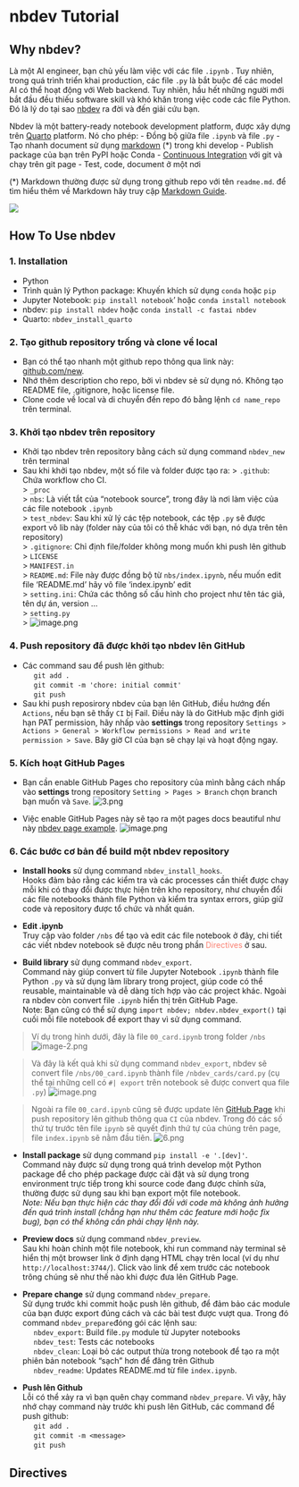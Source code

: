 nbdev Tutorial
================

<!-- WARNING: THIS FILE WAS AUTOGENERATED! DO NOT EDIT! -->

## Why nbdev?

Là một AI engineer, bạn chủ yếu làm việc với các file `.ipynb` . Tuy
nhiên, trong quá trình triển khai production, các file `.py` là bắt buộc
để các model AI có thể hoạt động với Web backend. Tuy nhiên, hầu hết
những người mới bắt đầu đều thiếu software skill và khó khăn trong việc
code các file Python. Đó là lý do tại sao [nbdev](https://nbdev.fast.ai)
ra đời và đến giải cứu bạn.

Nbdev là một battery-ready notebook development platform, được xây dựng
trên [Quarto](https://quarto.org) platform. Nó cho phép: - Đồng bộ giữa
file `.ipynb` và file `.py` - Tạo nhanh document sử dụng
[markdown](https://www.markdownguide.org) (\*) trong khi develop -
Publish package của bạn trên PyPI hoặc Conda - [Continuous
Integration](https://www.youtube.com/watch?v=8aV5AxJrHDg&list=PLZMWkkQEwOPmGolqJPsAm_4fcBDDc2to_)
với git và chạy trên git page - Test, code, document ở một nơi

(\*) Markdown thường được sử dụng trong github repo với tên `readme.md`.
để tìm hiểu thêm về Markdown hãy truy cập [Markdown
Guide](https://www.markdownguide.org/).

![](https://github.blog/wp-content/uploads/2020/11/nbdev_logo11.png?fit=1200%2C630)

## How To Use nbdev

### 1. Installation

- Python
- Trình quản lý Python package: Khuyến khích sử dụng `conda` hoặc `pip`
- Jupyter Notebook: `pip install notebook`’ hoặc
  `conda install notebook`
- nbdev: `pip install nbdev` hoặc `conda install -c fastai nbdev`
- Quarto: `nbdev_install_quarto`

### 2. Tạo github repository trống và clone về local

- Bạn có thể tạo nhanh một github repo thông qua link này:
  [github.com/new](https://github.com/new).
- Nhớ thêm description cho repo, bởi vì nbdev sẻ sử dụng nó. Không tạo
  README file, .gitignore, hoặc license file.
- Clone code về local và di chuyển đến repo đó bằng lệnh `cd name_repo`
  trên terminal.

### 3. Khởi tạo nbdev trên repository

- Khởi tạo nbdev trên repository bằng cách sử dụng command `nbdev_new`
  trên terminal
- Sau khi khởi tạo nbdev, một số file và folder được tạo ra: \>
  `.github`: Chứa workflow cho CI.  
  \> `_proc`  
  \> `nbs`: Là viết tắt của “notebook source”, trong đây là nơi làm việc
  của các file notebook `.ipynb`  
  \> `test_nbdev`: Sau khi xử lý các tệp notebook, các tệp `.py` sẽ được
  export vô lib này (folder này của tôi có thễ khác với bạn, nó dựa trên
  tên repository)  
  \> `.gitignore`: Chỉ định file/folder không mong muốn khi push lên
  github  
  \> `LICENSE`  
  \> `MANIFEST.in`  
  \> `README.md`: File này được đồng bộ từ `nbs/index.ipynb`, nếu muốn
  edit file ‘README.md’ hãy vô file ‘index.ipynb’ edit  
  \> `setting.ini`: Chứa các thông số cấu hình cho project như tên tác
  giả, tên dự án, version …  
  \> `setting.py`  
  \> ![image.png](index_files/figure-commonmark/6f07e067-1-image.png)

### 4. Push repository đã được khởi tạo nbdev lên GitHub

- Các command sau để push lên github:  
       `git add .`  
       `git commit -m 'chore: initial commit'`  
       `git push`  
- Sau khi push reposirory nbdev của bạn lên GitHub, điều hướng đến
  `Actions`, nếu bạn sẽ thấy `CI` bị Fail. Điều này là do GitHub mặc
  định giới hạn PAT permission, hãy nhấp vào **settings** trong
  repository
  `Settings > Actions > General > Workflow permissions > Read and write permission > Save`.
  Bây giờ CI của bạn sẽ chạy lại và hoạt động ngay.

### 5. Kích hoạt GitHub Pages

- Bạn cần enable GitHub Pages cho repository của mình bằng cách nhấp vào
  **settings** trong repository `Setting > Pages > Branch` chọn branch
  bạn muốn và `Save`.
  ![3.png](index_files/figure-commonmark/64c047f6-1-3.png)

- Việc enable GitHub Pages này sẽ tạo ra một pages docs beautiful như
  này [nbdev page
  example](https://hoangtrung020541.github.io/nbdev_cards/).
  ![image.png](index_files/figure-commonmark/87cbb1f1-1-image.png)

### 6. Các bước cơ bản để build một nbdev repository

- **Install hooks** sử dụng command `nbdev_install_hooks`.  
  Hooks đảm bảo rằng các kiểm tra và các processes cần thiết được chạy
  mỗi khi có thay đổi được thực hiện trên kho repository, như chuyển đổi
  các file notebooks thành file Python và kiểm tra syntax errors, giúp
  giữ code và repository được tổ chức và nhất quán.

- **Edit .ipynb**  
  Truy cập vào folder `/nbs` để tạo và edit các file notebook ở đây, chi
  tiết các viết nbdev notebook sẽ được nêu trong phần
  <font color="salmon">Directives</font> ở sau.

- **Build library** sử dụng command `nbdev_export`.  
  Command này giúp convert từ file Jupyter Notebook `.ipynb` thành file
  Python `.py` và sử dụng làm library trong project, giúp code có thể
  reusable, maintainable và dễ dàng tích hợp vào các project khác. Ngoài
  ra nbdev còn convert file `.ipynb` hiển thị trên GitHub Page.  
  Note: Bạn cũng có thể sử dụng `import nbdev; nbdev.nbdev_export()` tại
  cuối mỗi file notebook để export thay vì sử dụng command.

> Ví dụ trong hình dưới, đây là file `00_card.ipynb` trong folder `/nbs`
> ![image-2.png](index_files/figure-commonmark/94819755-1-image-2.png)

> Và đây là kết quả khi sử dụng command `nbdev_export`, nbdev sẽ convert
> file `/nbs/00_card.ipynb` thành file `/nbdev_cards/card.py` (cụ thể
> tại những cell có `#| export` trên notebook sẽ được convert qua file
> `.py`)
> ![image.png](index_files/figure-commonmark/5be426f4-1-image.png)

> Ngoài ra file `00_card.ipynb` cũng sẽ được update lên [GitHub
> Page](https://hoangtrung020541.github.io/nbdev_cards/card.html) khi
> push repository lên github thông qua `CI` của nbdev. Trong đó các số
> thứ tự trước tên file `ipynb` sẽ quyết định thứ tự của chúng trên
> page, file `index.ipynb` sẽ nằm đầu tiên.
> ![6.png](index_files/figure-commonmark/8eb81bd4-1-6.png)

- **Install package** sử dụng command `pip install -e '.[dev]'`.  
  Command này được sử dụng trong quá trình develop một Python package để
  cho phép package được cài đặt và sử dụng trong environment trực tiếp
  trong khi source code đang được chỉnh sửa, thường được sử dụng sau khi
  bạn export một file notebook.  
  *Note: Nếu bạn thực hiện các thay đổi đối với code mà không ảnh hưởng
  đến quá trình install (chẳng hạn như thêm các feature mới hoặc fix
  bug), bạn có thể không cần phải chạy lệnh này.*

- **Preview docs** sử dụng command `nbdev_preview`.  
  Sau khi hoàn chỉnh một file notebook, khi run command này terminal sẽ
  hiển thị một browser link ở định dạng HTML chạy trên local (ví dụ như
  `http://localhost:3744/`). Click vào link để xem trước các notebook
  trông chúng sẽ như thế nào khi được đưa lên GitHub Page.

- **Prepare change** sử dụng command `nbdev_prepare`.  
  Sử dụng trước khi commit hoặc push lên github, để đảm bảo các module
  của bạn được export đúng cách và các bài test được vượt qua. Trong đó
  command `nbdev_prepare`đóng gói các lệnh sau:  
       `nbdev_export`: Build file`.py` module từ Jupyter notebooks  
       `nbdev_test`: Tests các notebooks  
       `nbdev_clean`: Loại bỏ các output thừa trong notebook để tạo ra
  một phiên bản notebook “sạch” hơn để đăng trên Github  
       `nbdev_readme`: Updates README.md từ file `index.ipynb`.

- **Push lên Github**  
  Lỗi có thể xảy ra vì bạn quên chạy command `nbdev_prepare`. Vì vậy,
  hãy nhớ chạy command này trước khi push lên GitHub, các command để
  push github:  
       `git add .`  
       `git commit -m <message>`  
       `git push`

## Directives
